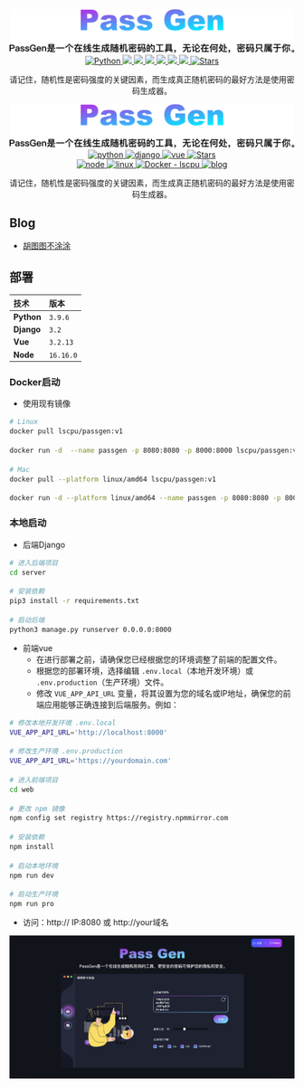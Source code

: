 <p align="center">
  <img src="web/src/assets/svg/md_logo.svg">

  <a href="https://www.python.org">
    <img src="https://img.shields.io/badge/Python-3.9-3776AB.svg?style=flat&logo=python&logoColor=white" alt="Python" />
  </a>
  <a href="https://www.djangoproject.com">
    <img src="https://img.shields.io/badge/Django-3.2-0077C6.svg?style=flat&logo=django&logoColor=white" />
  </a>
  <a href="https://vuejs.org">
    <img src="https://img.shields.io/badge/Vue-3.2.13-0077C6.svg?style=flat&logo=vue&logoColor=white" />
  </a>
  <a href="https://nodejs.org">
    <img src="https://img.shields.io/badge/Node.js-16.16.0-0077C6.svg?style=flat&logo=node&logoColor=white" />
  </a>
  <a href="https://www.linux.org">
    <img src="https://img.shields.io/badge/Linux-aliyun-0077C6.svg?style=flat&logo=linux&logoColor=white" />
  </a>
  <a href="https://hub.docker.com/r/lscpu/passgen/tags">
    <img src="https://img.shields.io/badge/Docker-lscpu-2496ed?logo=docker&logoColor=white" />
  </a>
  <a href="https://ext4.cn">
    <img src="https://img.shields.io/badge/Blog-胡图图不涂涂-0077C6.svg?style=flat&logo=blog&logoColor=white" />
  </a>
  <a href="https://github.com/hukdoesn/PassGen">
    <img src="https://img.shields.io/github/stars/hukdoesn/PassGen?color=%231890FF&style=flat-square" alt="Stars">
  </a>
</p>
<p align="center">
    请记住，随机性是密码强度的关键因素，而生成真正随机密码的最好方法是使用密码生成器。
</p>

<p align="center">
  <img src="web/src/assets/svg/md_logo.svg">
  <a href="https://www.python.org">
    <img src="https://img.shields.io/badge/Python-3.9-3776AB.svg?style=flat&logo=python&logoColor=white" alt="python">
  <!-- </a> -->
  <!-- <a href="https://www.djangoproject.com"> -->
    <img src="https://img.shields.io/badge/Django-3.2-0077C6.svg?style=flat&logo=django&logoColor=white" alt="django">
  <!-- </a> -->
  <!-- <a href="https://vuejs.org"> -->
    <img src="https://img.shields.io/badge/Vue-3.2.13-0077C6.svg?style=flat&logo=vue&logoColor=white" alt="vue">
  <!-- </a> -->
  <!-- <a href="https://github.com/hukdoes/PassGen"> -->
    <img src="https://img.shields.io/github/stars/hukdoes/PassGen?color=%231890FF&style=flat-square" alt="Stars">
  <!-- </a> -->
  <br>
  <img src="https://img.shields.io/badge/Node.js-16.16.0-0077C6.svg?style=flat&logo=node&logoColor=white" alt="node">
  <img src="https://img.shields.io/badge/Linux-aliyun-0077C6.svg?style=flat&logo=linux&logoColor=white" alt="linux">
  <!-- <a href="https://hub.docker.com/r/lscpu/passgen"> -->
    <img src="https://img.shields.io/docker/pulls/lscpu/passgen" alt="Docker - lscpu">
  <!-- </a> -->
  <a href="https://ext4.cn">
    <img src="https://img.shields.io/badge/Blog-胡图图不涂涂-0077C6.svg?style=flat&logo=blog&logoColor=white" alt="blog">
  </a>
</p>

<p align="center">
    请记住，随机性是密码强度的关键因素，而生成真正随机密码的最好方法是使用密码生成器。
</p>




<!-- [![python](https://img.shields.io/badge/Python-3.9-3776AB.svg?style=flat&logo=python&logoColor=white)](https://www.python.org)
[![django](https://img.shields.io/badge/Django-3.2-0077C6.svg?style=flat&logo=django&logoColor=white)](https://www.djangoproject.com)
[![vue](https://img.shields.io/badge/Vue-3.2.13-0077C6.svg?style=flat&logo=vue&logoColor=white)](https://vuejs.org)
![node](https://img.shields.io/badge/Node.js-16.16.0-0077C6.svg?style=flat&logo=node&logoColor=white)
![linux](https://img.shields.io/badge/Linux-aliyun-0077C6.svg?style=flat&logo=linux&logoColor=white)
[![Docker - lscpu](https://img.shields.io/badge/Docker-lscpu-2496ed?logo=docker&logoColor=white)](https://hub.docker.com/r/lscpu/passgen)
[![blog](https://img.shields.io/badge/Blog-胡图图不涂涂-0077C6.svg?style=flat&logo=blog&logoColor=white)](https://ext4.cn) -->


<!-- **请记住，随机性是密码强度的关键因素，而生成真正随机密码的最好方法是使用密码生成器。** -->


## Blog

* [胡图图不涂涂](https://ext4.cn)

## 部署

| 技术      | 版本      |
|:----------|:---------|
| **Python** | `3.9.6`  |
| **Django** | `3.2`    |
| **Vue**    | `3.2.13` |
| **Node**   | `16.16.0`|

### Docker启动

- 使用现有镜像
```bash
# Linux
docker pull lscpu/passgen:v1

docker run -d  --name passgen -p 8080:8080 -p 8000:8000 lscpu/passgen:v1

# Mac
docker pull --platform linux/amd64 lscpu/passgen:v1

docker run -d --platform linux/amd64 --name passgen -p 8080:8080 -p 8000:8000 lscpu/passgen:v1
```

### 本地启动
* 后端Django

```bash
# 进入后端项目
cd server

# 安装依赖
pip3 install -r requirements.txt

# 启动后端
python3 manage.py runserver 0.0.0.0:8000
```
* 前端vue
  *   在进行部署之前，请确保您已经根据您的环境调整了前端的配置文件。
  *   根据您的部署环境，选择编辑 `.env.local`（本地开发环境）或 `.env.production`（生产环境）文件。
  *   修改 `VUE_APP_API_URL` 变量，将其设置为您的域名或IP地址，确保您的前端应用能够正确连接到后端服务。例如：
```bash
# 修改本地开发环境 .env.local
VUE_APP_API_URL='http://localhost:8000'

# 修改生产环境 .env.production
VUE_APP_API_URL='https://yourdomain.com'

# 进入前端项目
cd web

# 更改 npm 镜像
npm config set registry https://registry.npmmirror.com

# 安装依赖
npm install 

# 启动本地环境
npm run dev

# 启动生产环境
npm run pro
```
* 访问：http:// IP:8080 或 http://your域名

![PassGen](/web/src/assets/svg/passgen.jpg)